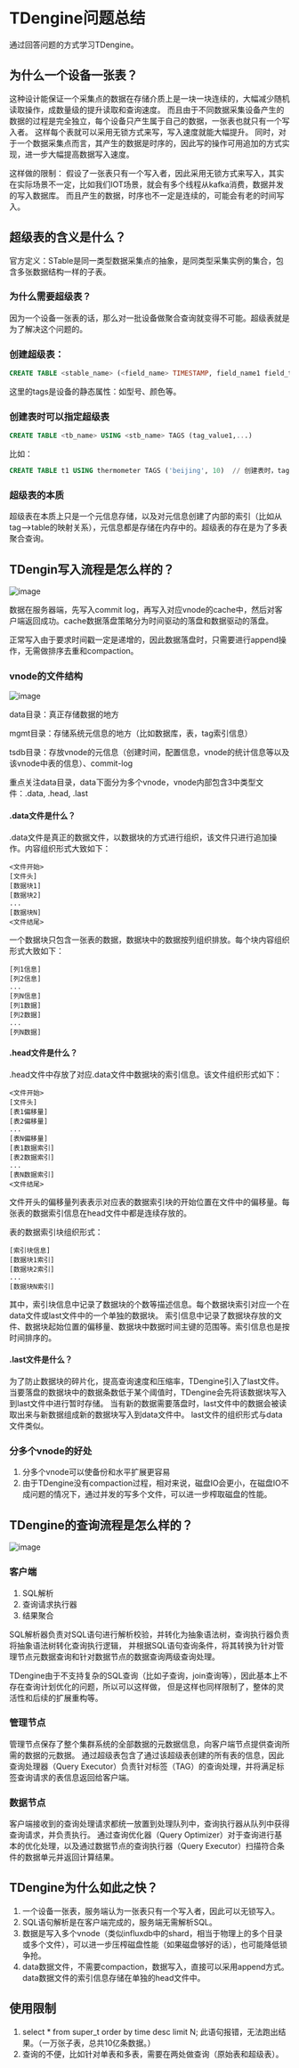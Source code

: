 # TDengine问题总结

通过回答问题的方式学习TDengine。

## 为什么一个设备一张表？

这种设计能保证一个采集点的数据在存储介质上是一块一块连续的，大幅减少随机读取操作，成数量级的提升读取和查询速度。
而且由于不同数据采集设备产生的数据的过程是完全独立，每个设备只产生属于自己的数据，一张表也就只有一个写入者。
这样每个表就可以采用无锁方式来写，写入速度就能大幅提升。
同时，对于一个数据采集点而言，其产生的数据是时序的，因此写的操作可用追加的方式实现，进一步大幅提高数据写入速度。

这样做的限制：
假设了一张表只有一个写入者，因此采用无锁方式来写入，其实在实际场景不一定，比如我们IOT场景，就会有多个线程从kafka消费，数据并发的写入数据库。
而且产生的数据，时序也不一定是连续的，可能会有老的时间写入。


## 超级表的含义是什么？
官方定义：STable是同一类型数据采集点的抽象，是同类型采集实例的集合，包含多张数据结构一样的子表。

### 为什么需要超级表？
因为一个设备一张表的话，那么对一批设备做聚合查询就变得不可能。超级表就是为了解决这个问题的。

### 创建超级表：
```sql
CREATE TABLE <stable_name> (<field_name> TIMESTAMP, field_name1 field_type,…) TAGS(tag_name tag_type, …) 
```
这里的tags是设备的静态属性：如型号、颜色等。

### 创建表时可以指定超级表
```sql
CREATE TABLE <tb_name> USING <stb_name> TAGS (tag_value1,...)
```
比如：
```sql
CREATE TABLE t1 USING thermometer TAGS ('beijing', 10)  // 创建表时，tags就确定了。以超级表为模板创建普通表。
```

### 超级表的本质
超级表在本质上只是一个元信息存储，以及对元信息创建了内部的索引（比如从tag-->table的映射关系），元信息都是存储在内存中的。超级表的存在是为了多表聚合查询。


## TDengin写入流程是怎么样的？
![image](write_process.png)

数据在服务器端，先写入commit log，再写入对应vnode的cache中，然后对客户端返回成功。cache数据落盘策略分为时间驱动的落盘和数据驱动的落盘。

正常写入由于要求时间戳一定是递增的，因此数据落盘时，只需要进行append操作，无需做排序去重和compaction。

### vnode的文件结构
![image](dir-structure.png)

data目录：真正存储数据的地方

mgmt目录：存储系统元信息的地方（比如数据库，表，tag索引信息）

tsdb目录：存放vnode的元信息（创建时间，配置信息，vnode的统计信息等以及该vnode中表的信息）、commit-log

重点关注data目录，data下面分为多个vnode，vnode内部包含3中类型文件：.data, .head, .last

#### .data文件是什么？
.data文件是真正的数据文件，以数据块的方式进行组织，该文件只进行追加操作。内容组织形式大致如下：

```text
<文件开始>
[文件头]
[数据块1]
[数据块2]
...
[数据块N]
<文件结尾>
```

一个数据块只包含一张表的数据，数据块中的数据按列组织排放。每个块内容组织形式大致如下：

```text
[列1信息]
[列2信息]
...
[列N信息]
[列1数据]
[列2数据]
...
[列N数据]
```


#### .head文件是什么？
.head文件中存放了对应.data文件中数据块的索引信息。该文件组织形式如下：

```text
<文件开始>
[文件头]
[表1偏移量]
[表2偏移量]
...
[表N偏移量]
[表1数据索引]
[表2数据索引]
...
[表N数据索引]
<文件结尾>
```

文件开头的偏移量列表表示对应表的数据索引块的开始位置在文件中的偏移量。每张表的数据索引信息在head文件中都是连续存放的。

表的数据索引块组织形式：

```text
[索引块信息]
[数据块1索引]
[数据块2索引]
...
[数据块N索引]
```

其中，索引块信息中记录了数据块的个数等描述信息。每个数据块索引对应一个在data文件或last文件中的一个单独的数据块。
索引信息中记录了数据块存放的文件、数据块起始位置的偏移量、数据块中数据时间主键的范围等。索引信息也是按时间排序的。


#### .last文件是什么？
为了防止数据块的碎片化，提高查询速度和压缩率，TDengine引入了last文件。
当要落盘的数据块中的数据条数低于某个阈值时，TDengine会先将该数据块写入到last文件中进行暂时存储。
当有新的数据需要落盘时，last文件中的数据会被读取出来与新数据组成新的数据块写入到data文件中。
last文件的组织形式与data文件类似。


### 分多个vnode的好处
1. 分多个vnode可以使备份和水平扩展更容易
2. 由于TDengine没有compaction过程，相对来说，磁盘IO会更小，在磁盘IO不成问题的情况下，通过并发的写多个文件，可以进一步榨取磁盘的性能。



## TDengine的查询流程是怎么样的？

![image](query.png)


### 客户端
1. SQL解析
2. 查询请求执行器
3. 结果聚合

SQL解析器负责对SQL语句进行解析校验，并转化为抽象语法树，查询执行器负责将抽象语法树转化查询执行逻辑，
并根据SQL语句查询条件，将其转换为针对管理节点元数据查询和针对数据节点的数据查询两级查询处理。

TDengine由于不支持复杂的SQL查询（比如子查询，join查询等），因此基本上不存在查询计划优化的问题，所以可以这样做，
但是这样也同样限制了，整体的灵活性和后续的扩展重构等。


### 管理节点

管理节点保存了整个集群系统的全部数据的元数据信息，向客户端节点提供查询所需的数据的元数据。
通过超级表包含了通过该超级表创建的所有表的信息，因此查询处理器（Query Executor）负责针对标签（TAG）的查询处理，并将满足标签查询请求的表信息返回给客户端。


### 数据节点

客户端接收到的查询处理请求都统一放置到处理队列中，查询执行器从队列中获得查询请求，并负责执行。
通过查询优化器（Query Optimizer）对于查询进行基本的优化处理，以及通过数据节点的查询执行器（Query Executor）扫描符合条件的数据单元并返回计算结果。


## TDengine为什么如此之快？
1. 一个设备一张表，服务端认为一张表只有一个写入者，因此可以无锁写入。
2. SQL语句解析是在客户端完成的，服务端无需解析SQL。
3. 数据是写入多个vnode（类似influxdb中的shard，相当于物理上的多个目录或多个文件），可以进一步压榨磁盘性能（如果磁盘够好的话），也可能降低锁争抢。
4. data数据文件，不需要compaction，数据写入，直接可以采用append方式。data数据文件的索引信息存储在单独的head文件中。



## 使用限制
1. select * from super_t order by time desc limit N; 此语句报错，无法跑出结果。（一万张子表，总共10亿条数据。）
2. 查询的不便，比如针对单表和多表，需要在两处做查询（原始表和超级表）。

